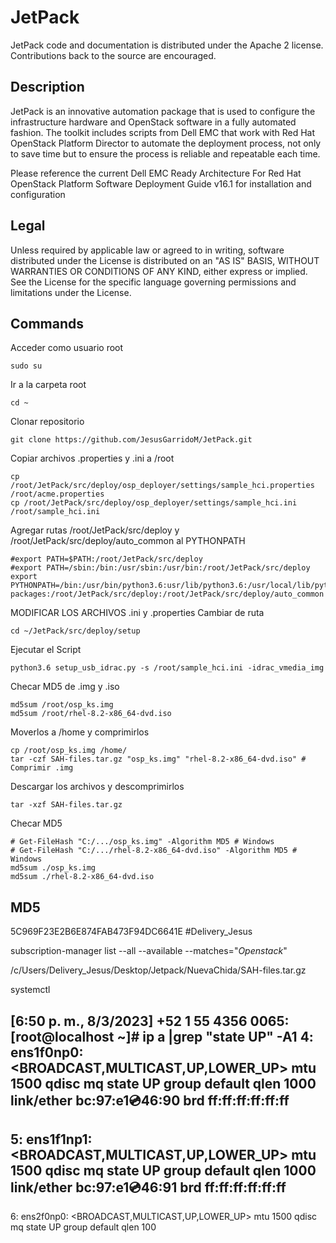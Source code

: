 # JetPack

JetPack code and documentation is distributed under the Apache 2 license. Contributions back to the source are encouraged.

## Description

JetPack is an innovative automation package that is used to configure the infrastructure hardware and OpenStack software in a fully automated fashion. The toolkit includes scripts from Dell EMC that work with Red Hat OpenStack Platform Director to automate the deployment process, not only to save time but to ensure the process is reliable and repeatable each time.

Please reference the current Dell EMC Ready Architecture For Red Hat OpenStack Platform Software Deployment Guide v16.1 for installation and configuration

## Legal

Unless required by applicable law or agreed to in writing, software distributed under the License is distributed on an "AS IS" BASIS, WITHOUT WARRANTIES OR CONDITIONS OF ANY KIND, either express or implied. See the License for the specific language governing permissions and limitations under the License.

## Commands

Acceder como usuario root

```shell
sudo su
```

Ir a la carpeta root

```shell
cd ~
```

Clonar repositorio

```shell
git clone https://github.com/JesusGarridoM/JetPack.git
```

Copiar archivos .properties y .ini a /root

```shell
cp /root/JetPack/src/deploy/osp_deployer/settings/sample_hci.properties /root/acme.properties
cp /root/JetPack/src/deploy/osp_deployer/settings/sample_hci.ini /root/sample_hci.ini
```

Agregar rutas /root/JetPack/src/deploy y /root/JetPack/src/deploy/auto_common al PYTHONPATH

```shell
#export PATH=$PATH:/root/JetPack/src/deploy
#export PATH=/sbin:/bin:/usr/sbin:/usr/bin:/root/JetPack/src/deploy
export PYTHONPATH=/bin:/usr/bin/python3.6:usr/lib/python3.6:/usr/local/lib/python3.6/site-packages:/root/JetPack/src/deploy:/root/JetPack/src/deploy/auto_common
```

MODIFICAR LOS ARCHIVOS .ini y .properties
Cambiar de ruta

```shell
cd ~/JetPack/src/deploy/setup
```

Ejecutar el Script

```shell
python3.6 setup_usb_idrac.py -s /root/sample_hci.ini -idrac_vmedia_img
```

Checar MD5 de .img y .iso

```shell
md5sum /root/osp_ks.img
md5sum /root/rhel-8.2-x86_64-dvd.iso
```

Moverlos a /home y comprimirlos

```shell
cp /root/osp_ks.img /home/
tar -czf SAH-files.tar.gz "osp_ks.img" "rhel-8.2-x86_64-dvd.iso" # Comprimir .img
```

Descargar los archivos y descomprimirlos

```shell
tar -xzf SAH-files.tar.gz
```

Checar MD5

```shell
# Get-FileHash "C:/.../osp_ks.img" -Algorithm MD5 # Windows
# Get-FileHash "C:/.../rhel-8.2-x86_64-dvd.iso" -Algorithm MD5 # Windows
md5sum ./osp_ks.img
md5sum ./rhel-8.2-x86_64-dvd.iso
```

## MD5

5C969F23E2B6E874FAB473F94DC6641E #Delivery_Jesus

subscription-manager list --all --available --matches="_Openstack_"

/c/Users/Delivery_Jesus/Desktop/Jetpack/NuevaChida/SAH-files.tar.gz

systemctl

[6:50 p. m., 8/3/2023] +52 1 55 4356 0065: [root@localhost ~]# ip a |grep "state UP" -A1
4: ens1f0np0: <BROADCAST,MULTICAST,UP,LOWER_UP> mtu 1500 qdisc mq state UP group default qlen 1000
link/ether bc:97:e1:cd:46:90 brd ff:ff:ff:ff:ff:ff
--
5: ens1f1np1: <BROADCAST,MULTICAST,UP,LOWER_UP> mtu 1500 qdisc mq state UP group default qlen 1000
link/ether bc:97:e1:cd:46:91 brd ff:ff:ff:ff:ff:ff
--
6: ens2f0np0: <BROADCAST,MULTICAST,UP,LOWER_UP> mtu 1500 qdisc mq state UP group default qlen 100
